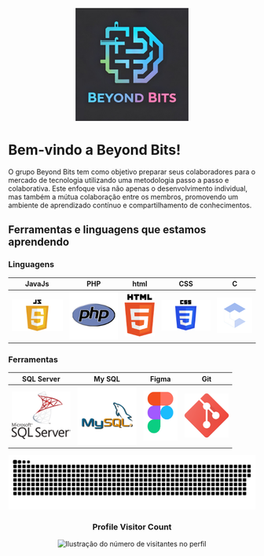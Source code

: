 <div align="center">
  <img src="https://github.com/beyondBitsLtda/beyond/blob/main/img/logo%20Beyond.jpg" alt=" " width="230">
</div>


# Bem-vindo a Beyond Bits!

O grupo Beyond Bits tem como objetivo preparar seus colaboradores para o mercado de tecnologia utilizando uma metodologia passo a passo e colaborativa. Este enfoque visa não apenas o desenvolvimento individual, mas também a mútua colaboração entre os membros, promovendo um ambiente de aprendizado contínuo e compartilhamento de conhecimentos.

## Ferramentas e linguagens que estamos aprendendo

<div>

### Linguagens 
| JavaJs | PHP | html | CSS |  C  |
|--------|-----|------|-----|-----|
| <img src="https://github.com/bryansf94/bryansf94/blob/main/img/JavaJs.png" alt=" " width="120">| <img src="https://github.com/bryansf94/bryansf94/blob/main/img/PHP.png" alt=" " width="120">| <img src="https://github.com/bryansf94/bryansf94/blob/main/img/HTML.png" alt=" " width="70">|  <img src="https://github.com/bryansf94/bryansf94/blob/main/img/CSS.png" alt=" " width="120">| <img src="https://github.com/beyondBitsLtda/beyond/blob/main/img/3765627-removebg-preview.png" alt=" " width="90">|

### Ferramentas 
| SQL Server | My SQL | Figma | Git|
|------------|--------|-------|----|
| <img src="https://github.com/bryansf94/bryansf94/blob/main/img/sql%20server.png" alt=" " width="120">| <img src="https://github.com/bryansf94/bryansf94/blob/main/img/MYSQL.png" alt=" " width="120">| <img src="https://github.com/bryansf94/bryansf94/blob/main/img/FIGMA.png" alt=" " width="70">|  <img src="https://github.com/bryansf94/bryansf94/blob/main/img/GIT.png" alt=" " width="90">|


<p align="center">
 <img width="1000" src="img/github-snake.svg" alt="snake"/>
</p>



<div align="center">
  <h3><b>Profile Visitor Count</b></h3>
</div>
<p align="center">
  <img
    src="https://profile-counter.glitch.me/beyondBitsLtda/count.svg"
    alt="Ilustração do número de visitantes no perfil"
  />
</p>


